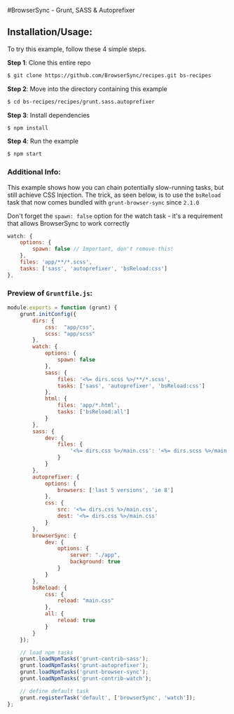 #BrowserSync - Grunt, SASS &amp; Autoprefixer

## Installation/Usage:

To try this example, follow these 4 simple steps. 

**Step 1**: Clone this entire repo
```bash
$ git clone https://github.com/BrowserSync/recipes.git bs-recipes
```

**Step 2**: Move into the directory containing this example
```bash
$ cd bs-recipes/recipes/grunt.sass.autoprefixer
```

**Step 3**: Install dependencies
```bash
$ npm install
```

**Step 4**: Run the example
```bash
$ npm start
```

### Additional Info:



This example shows how you can chain potentially slow-running tasks, but still achieve CSS
Injection. The trick, as seen below, is to use the `bsReload` task that now comes 
bundled with `grunt-browser-sync` since `2.1.0`

Don't forget the `spawn: false` option for the watch task - it's a requirement
that allows BrowserSync to work correctly

```js
watch: {
    options: {
        spawn: false // Important, don't remove this!
    },
    files: 'app/**/*.scss',
    tasks: ['sass', 'autoprefixer', 'bsReload:css']
},
```


### Preview of `Gruntfile.js`:
```js
module.exports = function (grunt) {
    grunt.initConfig({
        dirs: {
            css:  "app/css",
            scss: "app/scss"
        },
        watch: {
            options: {
                spawn: false
            },
            sass: {
                files: '<%= dirs.scss %>/**/*.scss',
                tasks: ['sass', 'autoprefixer', 'bsReload:css']
            },
            html: {
                files: 'app/*.html',
                tasks: ['bsReload:all']
            }
        },
        sass: {
            dev: {
                files: {
                    '<%= dirs.css %>/main.css': '<%= dirs.scss %>/main.scss'
                }
            }
        },
        autoprefixer: {
            options: {
                browsers: ['last 5 versions', 'ie 8']
            },
            css: {
                src: '<%= dirs.css %>/main.css',
                dest: '<%= dirs.css %>/main.css'
            }
        },
        browserSync: {
            dev: {
                options: {
                    server: "./app",
                    background: true
                }
            }
        },
        bsReload: {
            css: {
                reload: "main.css"
            },
            all: {
                reload: true
            }
        }
    });

    // load npm tasks
    grunt.loadNpmTasks('grunt-contrib-sass');
    grunt.loadNpmTasks('grunt-autoprefixer');
    grunt.loadNpmTasks('grunt-browser-sync');
    grunt.loadNpmTasks('grunt-contrib-watch');

    // define default task
    grunt.registerTask('default', ['browserSync', 'watch']);
};
```

